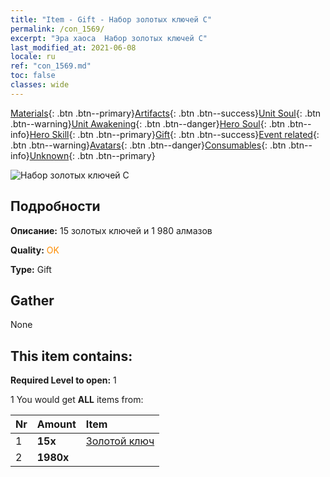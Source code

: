 ```yaml
---
title: "Item - Gift - Набор золотых ключей C"
permalink: /con_1569/
excerpt: "Эра хаоса  Набор золотых ключей C"
last_modified_at: 2021-06-08
locale: ru
ref: "con_1569.md"
toc: false
classes: wide
---
```

 [Materials](/ItemsRU/){: .btn .btn--primary}[Artifacts](/ItemsRU/Artifacts/){: .btn .btn--success}[Unit Soul](/ItemsRU/UnitSoul/){: .btn .btn--warning}[Unit Awakening](/ItemsRU/UnitAwakening/){: .btn .btn--danger}[Hero Soul](/ItemsRU/HeroSoul/){: .btn .btn--info}[Hero Skill](/ItemsRU/HeroSkill/){: .btn .btn--primary}[Gift](/ItemsRU/Gift/){: .btn .btn--success}[Event related](/ItemsRU/Events/){: .btn .btn--warning}[Avatars](/ItemsRU/Avatars/){: .btn .btn--danger}[Consumables](/ItemsRU/Consumables/){: .btn .btn--info}[Unknown](/ItemsRU/Unknown/){: .btn .btn--primary}

 ![Набор золотых ключей C](/images/t/i_907185.png)

## Подробности
 **Описание:** 15 золотых ключей и 1 980 алмазов

 **Quality:** <span style="color: #FF8C00">OK</span>

 **Type:** Gift

## Gather

  None

## This item contains:

 **Required Level to open:** 1

 1 You would get **ALL** items  from:

  | Nr | Amount |     Item    |
  |:---|:-------|:------------|
  | 1 |  **15x** | [Золотой ключ](/ItemsRU/con_783/) |  | 
  | 2 |  **1980x** | <i class="fas fa-gem"/> |  | 
